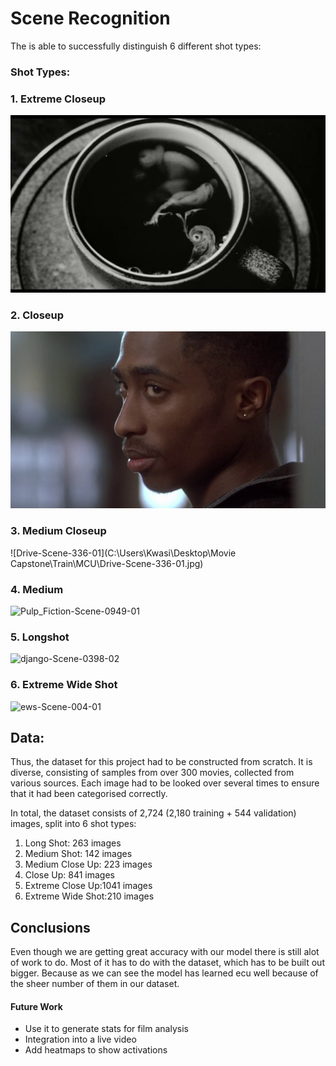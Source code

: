 # Scene Recognition

The is able to successfully distinguish 6 different shot types:

### Shot Types:

###  1. Extreme Closeup 

![](https://github.com/KwasiArhin/Movie_Capstone/blob/master/README_imgs/Darren-Scene-054-01.jpg?raw=true)

### 2. Closeup 

![](https://github.com/KwasiArhin/Movie_Capstone/blob/master/README_imgs/Juice-Scene-0758-02.jpg?raw=true)


### 3. Medium Closeup 

![Drive-Scene-336-01](C:\Users\Kwasi\Desktop\Movie Capstone\Train\MCU\Drive-Scene-336-01.jpg)

### 4. Medium

![Pulp_Fiction-Scene-0949-01](C:\Users\Kwasi\Documents\github\Movie_Capstone\README_imgs\Pulp_Fiction-Scene-0949-01.jpg)

### 5. Longshot 

![django-Scene-0398-02](C:\Users\Kwasi\Documents\github\Movie_Capstone\README_imgs\django-Scene-0398-02.jpg)

### 6. Extreme Wide Shot 



![ews-Scene-004-01](C:\Users\Kwasi\Documents\github\Movie_Capstone\README_imgs\ews-Scene-004-01.jpg)

## Data:
Thus, the dataset for this project had to be constructed from scratch. It is diverse, consisting of samples from over 300 movies, collected from various sources. Each image had to be looked over several times to ensure that it had been categorised correctly.

In total, the dataset consists of 2,724 (2,180 training + 544 validation) images, split into 6 shot types:

1. Long Shot: 263 images
2. Medium Shot: 142 images
3. Medium Close Up: 223 images
4. Close Up: 841 images
5. Extreme Close Up:1041 images
6. Extreme Wide Shot:210 images

## Conclusions

Even though we are getting great accuracy with our model there is still alot of work to do. Most of it has to do with the dataset, which has to be built out bigger. Because as we can see the model has learned ecu well because of the sheer number of them in our dataset.

#### Future Work

   * Use it to generate stats for film analysis 
   * Integration into a live video  
   * Add heatmaps to show activations 
